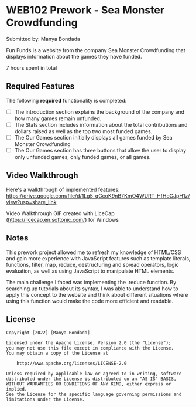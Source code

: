 # WEB102 Prework - Sea Monster Crowdfunding

Submitted by: Manya Bondada

Fun Funds is a website from the company Sea Monster Crowdfunding that displays information about the games they have funded.

7 hours spent in total

## Required Features

The following **required** functionality is completed:

* [ ] The introduction section explains the background of the company and how many games remain unfunded.
* [ ] The Stats section includes information about the total contributions and dollars raised as well as the top two most funded games.
* [ ] The Our Games section initially displays all games funded by Sea Monster Crowdfunding
* [ ] The Our Games section has three buttons that allow the user to display only unfunded games, only funded games, or all games.

## Video Walkthrough

Here's a walkthrough of implemented features:
https://drive.google.com/file/d/1Lg5_qGcoK9nB7KmO4WURT_HfHoCJpH1z/view?usp=share_link

Video Walkthrough GIF created with LiceCap (https://licecap.en.softonic.com/) for Windows

## Notes

This prework project allowed me to refresh my knowledge of HTML/CSS and gain more experience with JavaScript features such as template literals, functions, filter, map, reduce, destructuring and spread operators, logic evaluation, as well as using JavaScript to manipulate HTML elements.

The main challenge I faced was implementing the .reduce function. By searching up tutorials about its syntax, I was able to understand how to apply this concept to the website and think about different situations where using this function would make the code more efficient and readable.

## License

    Copyright [2022] [Manya Bondada]

    Licensed under the Apache License, Version 2.0 (the "License");
    you may not use this file except in compliance with the License.
    You may obtain a copy of the License at

        http://www.apache.org/licenses/LICENSE-2.0

    Unless required by applicable law or agreed to in writing, software
    distributed under the License is distributed on an "AS IS" BASIS,
    WITHOUT WARRANTIES OR CONDITIONS OF ANY KIND, either express or implied.
    See the License for the specific language governing permissions and
    limitations under the License.
